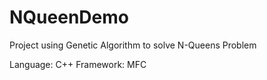 # NQueenDemo

Project using Genetic Algorithm to solve N-Queens Problem

Language: C++
Framework: MFC
